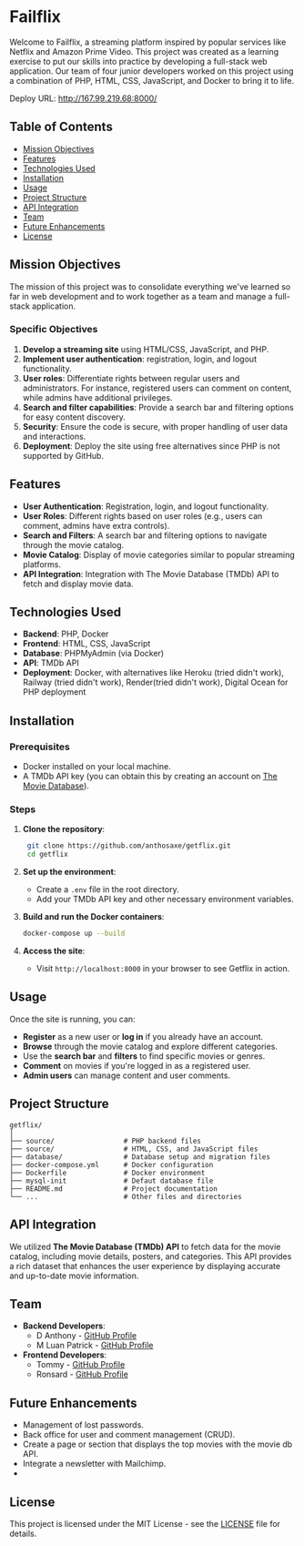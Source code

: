 # Failflix

Welcome to Failflix, a streaming platform inspired by popular services like Netflix and Amazon Prime Video. This project was created as a learning exercise to put our skills into practice by developing a full-stack web application. Our team of four junior developers worked on this project using a combination of PHP, HTML, CSS, JavaScript, and Docker to bring it to life.

Deploy URL: http://167.99.219.68:8000/

## Table of Contents

- [Mission Objectives](#mission-objectives)
- [Features](#features)
- [Technologies Used](#technologies-used)
- [Installation](#installation)
- [Usage](#usage)
- [Project Structure](#project-structure)
- [API Integration](#api-integration)
- [Team](#team)
- [Future Enhancements](#future-enhancements)
- [License](#license)

## Mission Objectives

The mission of this project was to consolidate everything we've learned so far in web development and to work together as a team and manage a full-stack application.

### Specific Objectives

1. **Develop a streaming site** using HTML/CSS, JavaScript, and PHP.
2. **Implement user authentication**: registration, login, and logout functionality.
3. **User roles**: Differentiate rights between regular users and administrators. For instance, registered users can comment on content, while admins have additional privileges.
4. **Search and filter capabilities**: Provide a search bar and filtering options for easy content discovery.
5. **Security**: Ensure the code is secure, with proper handling of user data and interactions.
6. **Deployment**: Deploy the site using free alternatives since PHP is not supported by GitHub.

## Features

- **User Authentication**: Registration, login, and logout functionality.
- **User Roles**: Different rights based on user roles (e.g., users can comment, admins have extra controls).
- **Search and Filters**: A search bar and filtering options to navigate through the movie catalog.
- **Movie Catalog**: Display of movie categories similar to popular streaming platforms.
- **API Integration**: Integration with The Movie Database (TMDb) API to fetch and display movie data.

## Technologies Used

- **Backend**: PHP, Docker
- **Frontend**: HTML, CSS, JavaScript
- **Database**: PHPMyAdmin (via Docker)
- **API**: TMDb API
- **Deployment**: Docker, with alternatives like Heroku (tried didn't work), Railway (tried didn't work), Render(tried didn't work), Digital Ocean for PHP deployment

## Installation

### Prerequisites

- Docker installed on your local machine.
- A TMDb API key (you can obtain this by creating an account on [The Movie Database](https://www.themoviedb.org/)).

### Steps

1. **Clone the repository**:
   ```bash
    git clone https://github.com/anthosaxe/getflix.git
    cd getflix
   ```

2. **Set up the environment**:
   - Create a `.env` file in the root directory.
   - Add your TMDb API key and other necessary environment variables.
   
3. **Build and run the Docker containers**:
   ```bash
   docker-compose up --build
   ```

4. **Access the site**:
   - Visit `http://localhost:8000` in your browser to see Getflix in action.

## Usage

Once the site is running, you can:

- **Register** as a new user or **log in** if you already have an account.
- **Browse** through the movie catalog and explore different categories.
- Use the **search bar** and **filters** to find specific movies or genres.
- **Comment** on movies if you're logged in as a registered user.
- **Admin users** can manage content and user comments.

## Project Structure

```
getflix/
│
├── source/                 # PHP backend files
├── source/                 # HTML, CSS, and JavaScript files
├── database/               # Database setup and migration files
├── docker-compose.yml      # Docker configuration
├── Dockerfile              # Docker environment
├── mysql-init              # Defaut database file
├── README.md               # Project documentation
└── ...                     # Other files and directories
```

## API Integration

We utilized **The Movie Database (TMDb) API** to fetch data for the movie catalog, including movie details, posters, and categories. This API provides a rich dataset that enhances the user experience by displaying accurate and up-to-date movie information.

## Team

- **Backend Developers**: 
  - D Anthony - [GitHub Profile](https://github.com/anthosaxe)
  - M Luan Patrick - [GitHub Profile](https://github.com/LuanPM284)
- **Frontend Developers**:
  - Tommy - [GitHub Profile](https://github.com/Mus1shi)
  - Ronsard - [GitHub Profile](https://github.com/developer4)

## Future Enhancements

- Management of lost passwords.
- Back office for user and comment management (CRUD).
- Create a page or section that displays the top movies with the movie db API.
- Integrate a newsletter with Mailchimp.
- 
## License

This project is licensed under the MIT License - see the [LICENSE](LICENSE) file for details.
```
